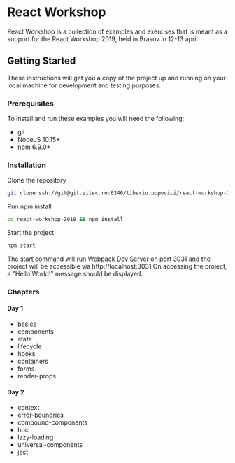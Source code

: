 # React Workshop #
React Workshop is a collection of examples and exercises that is meant as a support for the React Workshop 2019, held in Brasov in 12-13 april

## Getting Started ##
These instructions will get you a copy of the project up and running on your local machine for development and testing purposes.

### Prerequisites ###
To install and run these examples you will need the following:
* git
* NodeJS 10.15+
* npm 6.9.0+

### Installation ###
Clone the repository
``` bash
git clone ssh://git@git.zitec.ro:6246/tiberiu.popovici/react-workshop-2019.git
```
Run npm install
``` bash
cd react-workshop-2019 && npm install
```
Start the project
``` bash
npm start
```
The start command will run Webpack Dev Server on port 3031 and the project will be accessible via http://localhost:3031
On accessing the project, a "Hello World!" message should be displayed.

### Chapters ###

#### Day 1 ####
* basics
* components
* state
* lifecycle
* hooks
* containers
* forms
* render-props

#### Day 2 ####
* context
* error-boundries
* compound-components
* hoc
* lazy-loading
* universal-components
* jest



